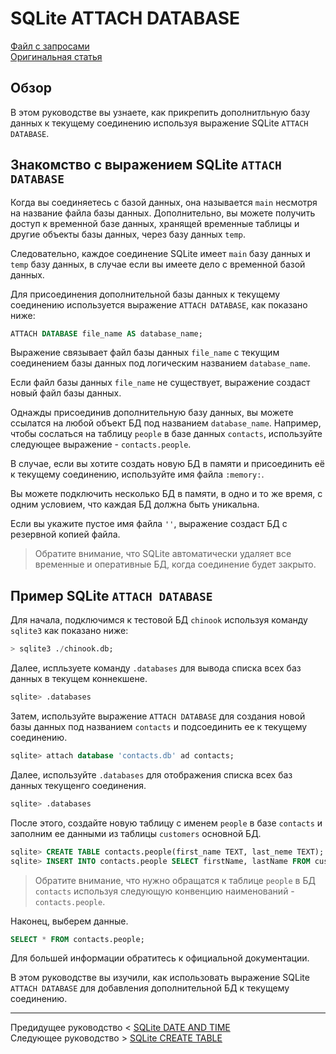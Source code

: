 # SQLite ATTACH DATABASE #########################

[Файл с запросами][querys]   
[Оригинальная статья][origin]

[querys]: ./querys.sql
[origin]: https://www.sqlitetutorial.net/sqlite-attach-database/

## Обзор ##############################

В этом руководстве вы узнаете, как прикрепить дополнитльную базу данных к текущему соединению используя выражение SQLite `ATTACH DATABASE`.

## Знакомство с выражением SQLite `ATTACH DATABASE`

Когда вы соединяетесь с базой данных, она называется `main` несмотря на название файла базы данных. Дополнительно, вы можете получить доступ к временной базе данных, хранящей временные таблицы и другие объекты базы данных, через базу данных `temp`.

Следовательно, каждое соединение SQLite имеет `main` базу данных и `temp` базу данных, в случае если вы имеете дело с временной базой данных.

Для присоединения дополнительной базы данных к текущему соединению используется выражение `ATTACH DATABASE`, как показано ниже:

~~~ SQL ~~~~~~~~~~~~~~~~~~~~~~~~~~~~~~
ATTACH DATABASE file_name AS database_name;
~~~~~~~~~~~~~~~~~~~~~~~~~~~~~~~~~~~~~~~

Выражение связывает файл базы данных `file_name` с текущим соединением базы данных под логическим названием `database_name`.

Если файл базы данных `file_name` не существует, выражение создаст новый файл базы данных.

Однажды присоединив дополнительную базу данных, вы можете ссылатся на любой объект БД под названием `database_name`. Например, чтобы сослаться на таблицу `people` в базе данных `contacts`, используйте следующее выражение - `contacts.people`.

В случае, если вы хотите создать новую БД в памяти и присоединить её к текущему соединению, используйте имя файла `:memory:`.

Вы можете подключить несколько БД в памяти, в одно и то же время, с одним условием, что каждая БД должна быть уникальна.

Если вы укажите пустое имя файла `''`, выражение создаст БД с резервной копией файла.

> Обратите внимание, что SQLite автоматически удаляет все временные и оперативные БД, когда соединение будет закрыто.

## Пример SQLite `ATTACH DATABASE`

Для начала, подключимся к тестовой БД `chinook` используя команду `sqlite3` как показано ниже:

~~~ SQL ~~~~~~~~~~~~~~~~~~~~~~~~~~~~~~~
> sqlite3 ./chinook.db;
~~~~~~~~~~~~~~~~~~~~~~~~~~~~~~~~~~~~~~~

Далее, испльзуете команду `.databases` для вывода списка всех баз данных в текущем коннекшене.

~~~ SQL ~~~~~~~~~~~~~~~~~~~~~~~~~~~~~~~
sqlite> .databases
~~~~~~~~~~~~~~~~~~~~~~~~~~~~~~~~~~~~~~~

Затем, используйте выражение `ATTACH DATABASE` для создания новой базы данных под названием `contacts` и подсоединить ее к текущему соединению.

~~~ SQL ~~~~~~~~~~~~~~~~~~~~~~~~~~~~~~~
sqlite> attach database 'contacts.db' ad contacts;
~~~~~~~~~~~~~~~~~~~~~~~~~~~~~~~~~~~~~~~

Далее, используйте `.databases` для отображения списка всех баз данных текущенго соединения.

~~~ SQL ~~~~~~~~~~~~~~~~~~~~~~~~~~~~~~~
sqlite> .databases
~~~~~~~~~~~~~~~~~~~~~~~~~~~~~~~~~~~~~~~

После этого, создайте новую таблицу с именем `people` в базе `contacts` и заполним ее данными из таблицы `customers` основной БД.

~~~ SQL ~~~~~~~~~~~~~~~~~~~~~~~~~~~~~~~
sqlite> CREATE TABLE contacts.people(first_name TEXT, last_neme TEXT);
sqlite> INSERT INTO contacts.people SELECT firstName, lastName FROM customers;
~~~~~~~~~~~~~~~~~~~~~~~~~~~~~~~~~~~~~~~

> Обратите внимание, что нужно обращатся к таблице `people` в БД `contacts` используя следующую конвенцию наименований - `contacts.people`.

Наконец, выберем данные.

~~~ SQL ~~~~~~~~~~~~~~~~~~~~~~~~~~~~~~~
SELECT * FROM contacts.people;
~~~~~~~~~~~~~~~~~~~~~~~~~~~~~~~~~~~~~~~

Для большей информации обратитесь к официальной документации. 

В этом руководстве вы изучили, как использовать выражение SQLite `ATTACH DATABASE` для добавления дополнительной БД к текущему соединению.

---------------------------------------

Предидущее руководство < [SQLite DATE AND TIME][prev]  
Следующее руководство > [SQLite CREATE TABLE][next]

[prev]: ../32_DateAndTime/translate.md
[next]: ../34_CreateTable/translate.md